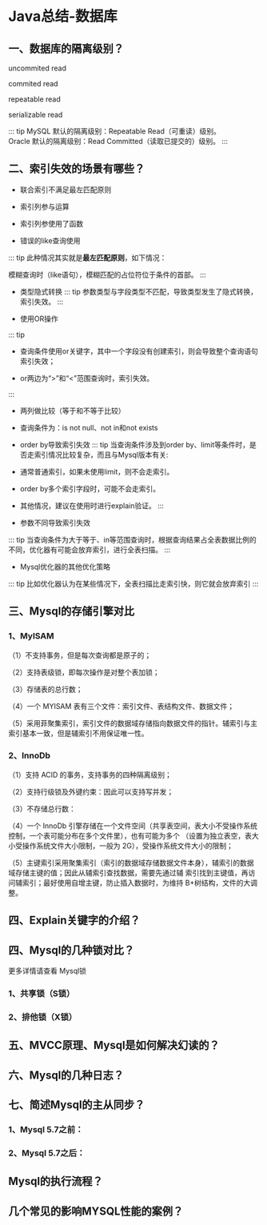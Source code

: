# Java总结-数据库

## 一、数据库的隔离级别？

uncommited read

commited read

repeatable read

serializable read

::: tip
MySQL 默认的隔离级别：Repeatable Read（可重读）级别。<br>
Oracle 默认的隔离级别：Read Committed（读取已提交的）级别。
:::

## 二、索引失效的场景有哪些？

- 联合索引不满足最左匹配原则

- 索引列参与运算

- 索引列参使用了函数

- 错误的like查询使用

::: tip
此种情况其实就是**最左匹配原则**，如下情况：<br>

模糊查询时（like语句），模糊匹配的占位符位于条件的首部。
:::

- 类型隐式转换
::: tip
参数类型与字段类型不匹配，导致类型发生了隐式转换，索引失效。
:::

- 使用OR操作

::: tip

- 查询条件使用or关键字，其中一个字段没有创建索引，则会导致整个查询语句索引失效；

- or两边为“>”和“<”范围查询时，索引失效。

:::

- 两列做比较（等于和不等于比较）

- 查询条件为：is not null、not in和not exists

- order by导致索引失效
::: tip
当查询条件涉及到order by、limit等条件时，是否走索引情况比较复杂，而且与Mysql版本有关:

- 通常普通索引，如果未使用limit，则不会走索引。

- order by多个索引字段时，可能不会走索引。

- 其他情况，建议在使用时进行explain验证。
:::

- 参数不同导致索引失效

::: tip
当查询条件为大于等于、in等范围查询时，根据查询结果占全表数据比例的不同，优化器有可能会放弃索引，进行全表扫描。
:::

- Mysql优化器的其他优化策略

::: tip
比如优化器认为在某些情况下，全表扫描比走索引快，则它就会放弃索引
:::

## 三、Mysql的存储引擎对比
### 1、MyISAM

（1）不支持事务，但是每次查询都是原子的；

（2）支持表级锁，即每次操作是对整个表加锁；

（3）存储表的总行数；

（4）一个 MYISAM 表有三个文件：索引文件、表结构文件、数据文件；

（5）采用菲聚集索引，索引文件的数据域存储指向数据文件的指针。辅索引与主索引基本一致，但是辅索引不用保证唯一性。

### 2、InnoDb

（1）支持 ACID 的事务，支持事务的四种隔离级别；

（2）支持行级锁及外键约束：因此可以支持写并发；

（3）不存储总行数：

（4）一个 InnoDb 引擎存储在一个文件空间（共享表空间，表大小不受操作系统控制，一个表可能分布在多个文件里），也有可能为多个
（设置为独立表空，表大小受操作系统文件大小限制，一般为 2G），受操作系统文件大小的限制；

（5）主键索引采用聚集索引（索引的数据域存储数据文件本身），辅索引的数据域存储主键的值；因此从辅索引查找数据，需要先通过辅
索引找到主键值，再访问辅索引；最好使用自增主键，防止插入数据时，为维持 B+树结构，文件的大调整。

## 四、Explain关键字的介绍？ 

## 四、Mysql的几种锁对比？ 

更多详情请查看 <RouteLink to="/cache/3_distributed_lock.md">Mysql锁</RouteLink>

### 1、共享锁（S锁）

### 2、排他锁（X锁）

## 五、MVCC原理、Mysql是如何解决幻读的？

## 六、Mysql的几种日志？  

## 七、简述Mysql的主从同步？  

### 1、Mysql 5.7之前：

### 2、Mysql 5.7之后：

## Mysql的执行流程？    

## 几个常见的影响MYSQL性能的案例？
